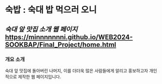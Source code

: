 # 숙밥 : 숙대 밥 먹으러 오니
*숙대 앞 맛집 소개 웹 페이지*
https://minnnnnnni.github.io/WEB2024-SOOKBAP/Final_Project/home.html
---
### 개요 소개
숙대 앞 맛집에 돌아버린 나머지, 이를 더더욱 많은 사람들에게 알리고 홍보하고자 개인적으로 제작한 웹 페이지입니다.
